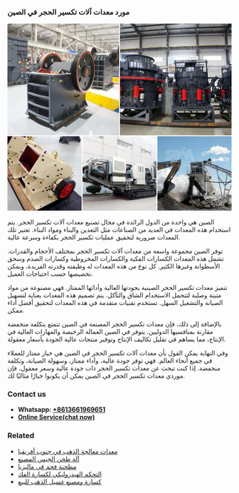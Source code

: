 <h3>مورد معدات آلات تكسير الحجر في الصين</h3><img src='1701854348.jpg' alt=''><p>الصين هي واحدة من الدول الرائدة في مجال تصنيع معدات آلات تكسير الحجر. يتم استخدام هذه المعدات في العديد من الصناعات مثل التعدين والبناء ومواد البناء. تعتبر تلك المعدات ضرورية لتحقيق عمليات تكسير الحجر بكفاءة وسرعة عالية.</p><p>توفر الصين مجموعة واسعة من معدات آلات تكسير الحجر بمختلف الأحجام والقدرات. تشمل هذه المعدات الكسارات الفكية والكسارات المخروطية وكسارات الصدم وسحق الأسطوانة وغيرها الكثير. كل نوع من هذه المعدات له وظيفته وقدرته الفريدة، ويمكن تخصيصها حسب احتياجات العميل.</p><p>تتميز معدات تكسير الحجر الصينية بجودتها العالية وأدائها الممتاز. فهي مصنوعة من مواد متينة وصلبة لتتحمل الاستخدام الشاق والتآكل. يتم تصميم هذه المعدات بعناية لتسهيل الصيانة والتشغيل السهل. تستخدم تقنيات متقدمة في هذه المعدات لتحقيق أفضل أداء ممكن.</p><p>بالإضافة إلى ذلك، فإن معدات تكسير الحجر المصنعة في الصين تتمتع بتكلفة منخفضة مقارنة بمنافسيها الدوليين. يتوفر في الصين العمالة الرخيصة والمهارات العالية في الإنتاج، مما يساهم في تقليل تكاليف الإنتاج وتوفير منتجات عالية الجودة بأسعار معقولة.</p><p>وفي النهاية يمكن القول بأن معدات آلات تكسير الحجر في الصين هي خيار ممتاز للعملاء في جميع أنحاء العالم. فهي توفر جودة عالية، وأداء ممتاز، وسهولة الصيانة، وتكلفة منخفضة. إذا كنت تبحث عن معدات تكسير الحجر ذات جودة عالية وسعر معقول، فإن موردي معدات تكسير الحجر في الصين يمكن أن يكونوا خيارًا مثاليًا لك.</p><h3>Contact us</h3><ul><li><strong>Whatsapp:&nbsp;<a href="https://wa.me/8613661969651">+8613661969651</a></strong></li><li><a href="https://swt.shibang-china.com/?git&amp;zhl&amp;مورد معدات آلات تكسير الحجر في الصين"><strong>Online Service(chat now)</strong></a></li></ul><h3>Related</h3><ul><li><a href='معدات معالجة الذهب في جنوب أفريقيا.md'>معدات معالجة الذهب في جنوب أفريقيا</a></li><li><a href='آلة طحن الجبس المصنع.md'>آلة طحن الجبس المصنع</a></li><li><a href='مطحنة فحم في ماليزيا.md'>مطحنة فحم في ماليزيا</a></li><li><a href='التحكم الهيدروليكي لكسارة الفك.md'>التحكم الهيدروليكي لكسارة الفك</a></li><li><a href='كسارة ومصنع غسيل الذهب للبيع.md'>كسارة ومصنع غسيل الذهب للبيع</a></li></ul>